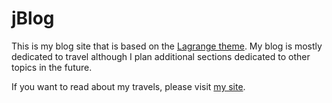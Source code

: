 # jBlog

This is my blog site that is based on the [Lagrange theme](https://lenpaul.github.io/Lagrange/). My blog is mostly dedicated to travel although I plan additional sections dedicated to other topics in the future.

If you want to read about my travels, please visit [my site](https://www.joshsoucie.com/jblog).
